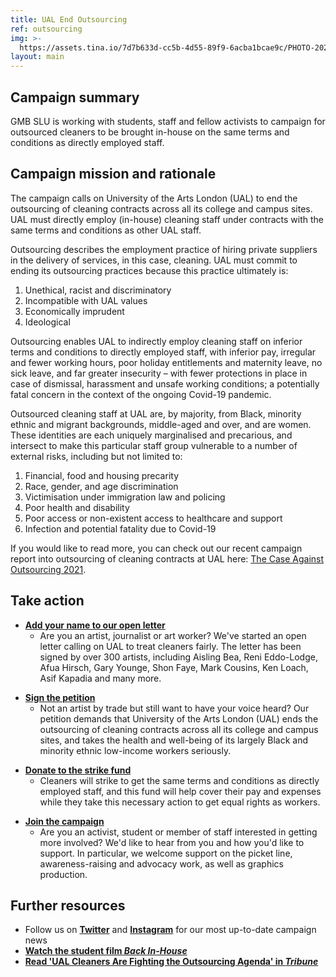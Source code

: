 ```yaml
---
title: UAL End Outsourcing
ref: outsourcing
img: >-
  https://assets.tina.io/7d7b633d-cc5b-4d55-89f9-6acba1bcae9c/PHOTO-2021-11-19-09-33-45.jpg
layout: main
---
```


## Campaign summary

GMB SLU is working with students, staff and fellow activists to campaign for outsourced cleaners to be brought in-house on the same terms and conditions as directly employed staff.

## Campaign mission and rationale

The campaign calls on University of the Arts London (UAL) to end the outsourcing of cleaning contracts across all its college and campus sites. UAL must directly employ (in-house) cleaning staff under contracts with the same terms and conditions as other UAL staff.

Outsourcing describes the employment practice of hiring private suppliers in the delivery of services, in this case, cleaning. UAL must commit to ending its outsourcing practices because this practice ultimately is:

1. Unethical, racist and discriminatory
2. Incompatible with UAL values
3. Economically imprudent
4. Ideological

Outsourcing enables UAL to indirectly employ cleaning staff on inferior terms and conditions to directly employed staff, with inferior pay, irregular and fewer working hours, poor holiday entitlements and maternity leave, no sick leave, and far greater insecurity – with fewer protections in place in case of dismissal, harassment and unsafe working conditions; a potentially fatal concern in the context of the ongoing Covid-19 pandemic.

Outsourced cleaning staff at UAL are, by majority, from Black, minority ethnic and migrant backgrounds, middle-aged and over, and are women. These identities are each uniquely marginalised and precarious, and intersect to make this particular staff group vulnerable to a number of external risks, including but not limited to:

1. Financial, food and housing precarity
2. Race, gender, and age discrimination
3. Victimisation under immigration law and policing
4. Poor health and disability
5. Poor access or non-existent access to healthcare and support
6. Infection and potential fatality due to Covid-19

If you would like to read more, you can check out our recent campaign report into outsourcing of cleaning contracts at UAL here: [The Case Against Outsourcing 2021](https://issuu.com/ualendoutsourcing/docs/ual_outsourcing_case_doc "The Case Against Outsourcing at University of the Arts London 2021").

## Take action

* **[Add your name to our open letter](https://docs.google.com/forms/d/e/1FAIpQLSf359i_msTCUoKEZMgxZy4ef1YNjewjVhg9O8Pui1SkQWv6Zw/viewform "Artists, journalists, and art workers open letter calling on UAL to treat cleaners fairly")**
  * Are you an artist, journalist or art worker? We've started an open letter calling on UAL to treat cleaners fairly. The letter has been signed by over 300 artists, including Aisling Bea, Reni Eddo-Lodge, Afua Hirsch, Gary Younge, Shon Faye, Mark Cousins, Ken Loach, Asif Kapadia and many more. 

<!---->

* **[Sign the petition](https://actionnetwork.org/petitions/ual-end-racist-outsourcing-cleaners "University of the Arts London: bring cleaners back-in-house!")**
  * Not an artist by trade but still want to have your voice heard? Our petition demands that University of the Arts London (UAL) ends the outsourcing of cleaning contracts across all its college and campus sites, and takes the health and well-being of its largely Black and minority ethnic low-income workers seriously.

<!---->

* **[Donate to the strike fund](https://www.crowdfunder.co.uk/p/support-striking-outsourced-cleaners-at-ual-4 "Support striking outsourced cleaners at UAL")**
  * Cleaners will strike to get the same terms and conditions as directly employed staff, and this fund will help cover their pay and expenses while they take this necessary action to get equal rights as workers.

<!---->

* **[Join the campaign](mailto:gmb@arts.ac.uk "Join the UAL End Outsourcing Campaign")**
  * Are you an activist, student or member of staff interested in getting more involved? We'd like to hear from you and how you'd like to support. In particular, we welcome support on the picket line, awareness-raising and advocacy work, as well as graphics production.

## Further resources

* Follow us on **[Twitter](https://twitter.com/ual_j4w?lang=en "UAL: End Outsourcing Twitter account")** and **[Instagram](https://www.instagram.com/ualendoutsourcing "UAL End Outsourcing Instagram account")** for our most up-to-date campaign news
* [**Watch the student film *Back In-House***](https://www.youtube.com/watch?v=do9w9T-5ql0 "Back In-House short film")
* [**Read 'UAL Cleaners Are Fighting the Outsourcing Agenda' in *Tribune***](https://tribunemag.co.uk/2021/10/ual-cleaners-are-fighting-to-be-brought-in-house "UAL Cleaners Are Fighting the Outsourcing Agenda")
